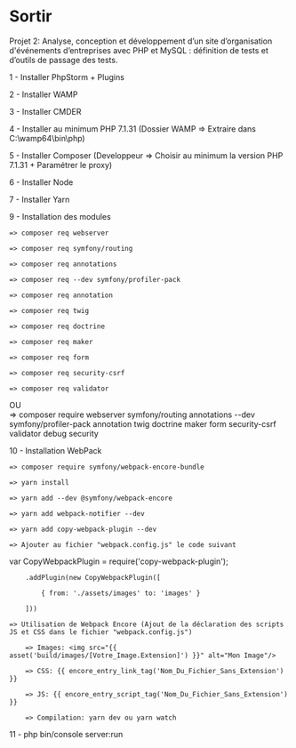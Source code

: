 # Sortir
Projet 2: Analyse, conception et développement d’un site d’organisation d'événements d’entreprises avec PHP et MySQL : définition de tests et d’outils de passage des tests.


1 - Installer PhpStorm + Plugins

2 - Installer WAMP 

3 - Installer CMDER

4 - Installer au minimum PHP 7.1.31 (Dossier WAMP => Extraire dans C:\wamp64\bin\php)

5 - Installer Composer (Developpeur => Choisir au minimum la version PHP 7.1.31 + Paramétrer le proxy)

6 - Installer Node

7 - Installer Yarn

9 - Installation des modules

	=> composer req webserver
	
	=> composer req symfony/routing
	
	=> composer req annotations
	
	=> composer req --dev symfony/profiler-pack
	
	=> composer req annotation
	
	=> composer req twig
	
	=> composer req doctrine
	
	=> composer req maker
	
	=> composer req form
	
	=> composer req security-csrf
	
	=> composer req validator
	

OU 	
=> composer require webserver symfony/routing annotations --dev symfony/profiler-pack annotation twig doctrine maker form security-csrf validator debug security


10 - Installation WebPack 

	=> composer require symfony/webpack-encore-bundle
	
	=> yarn install
	
	=> yarn add --dev @symfony/webpack-encore
	
	=> yarn add webpack-notifier --dev
	
	=> yarn add copy-webpack-plugin --dev
	
	=> Ajouter au fichier "webpack.config.js" le code suivant
	
var CopyWebpackPlugin = require('copy-webpack-plugin');

		.addPlugin(new CopyWebpackPlugin([
		
			{ from: './assets/images' to: 'images' }
			
		]))
		
	=> Utilisation de Webpack Encore (Ajout de la déclaration des scripts JS et CSS dans le fichier "webpack.config.js")
	
		=> Images: <img src="{{ asset('build/images/[Votre_Image.Extension]') }}" alt="Mon Image"/>
		
		=> CSS: {{ encore_entry_link_tag('Nom_Du_Fichier_Sans_Extension') }}
		
		=> JS: {{ encore_entry_script_tag('Nom_Du_Fichier_Sans_Extension') }}
		
		=> Compilation: yarn dev ou yarn watch
		

11 - php bin/console server:run

